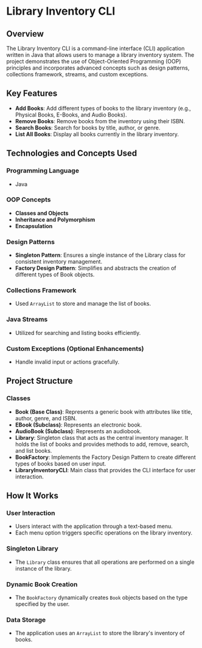 # Library Inventory CLI

## Overview

The Library Inventory CLI is a command-line interface (CLI) application written in Java that allows users to manage a library inventory system. The project demonstrates the use of Object-Oriented Programming (OOP) principles and incorporates advanced concepts such as design patterns, collections framework, streams, and custom exceptions.

## Key Features

- **Add Books**: Add different types of books to the library inventory (e.g., Physical Books, E-Books, and Audio Books).
- **Remove Books**: Remove books from the inventory using their ISBN.
- **Search Books**: Search for books by title, author, or genre.
- **List All Books**: Display all books currently in the library inventory.

## Technologies and Concepts Used

### Programming Language
- Java

### OOP Concepts
- **Classes and Objects**
- **Inheritance and Polymorphism**
- **Encapsulation**

### Design Patterns
- **Singleton Pattern**: Ensures a single instance of the Library class for consistent inventory management.
- **Factory Design Pattern**: Simplifies and abstracts the creation of different types of Book objects.

### Collections Framework
- Used `ArrayList` to store and manage the list of books.

### Java Streams
- Utilized for searching and listing books efficiently.

### Custom Exceptions (Optional Enhancements)
- Handle invalid input or actions gracefully.

## Project Structure

### Classes
- **Book (Base Class)**: Represents a generic book with attributes like title, author, genre, and ISBN.
- **EBook (Subclass)**: Represents an electronic book.
- **AudioBook (Subclass)**: Represents an audiobook.
- **Library**: Singleton class that acts as the central inventory manager. It holds the list of books and provides methods to add, remove, search, and list books.
- **BookFactory**: Implements the Factory Design Pattern to create different types of books based on user input.
- **LibraryInventoryCLI**: Main class that provides the CLI interface for user interaction.

## How It Works

### User Interaction
- Users interact with the application through a text-based menu.
- Each menu option triggers specific operations on the library inventory.

### Singleton Library
- The `Library` class ensures that all operations are performed on a single instance of the library.

### Dynamic Book Creation
- The `BookFactory` dynamically creates `Book` objects based on the type specified by the user.

### Data Storage
- The application uses an `ArrayList` to store the library's inventory of books.
